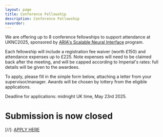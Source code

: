```yaml
---
layout: page
title: Conference Fellowship
description: Conference Fellowship
navorder: 
---
```


We are offering up to 8 conference fellowships to support attendance at UKNC2025, sponsored by [ARIA's Scalable Neural Interface](https://www.aria.org.uk/opportunity-spaces/scalable-neural-interfaces) program. 

Each fellowship will include a registration fee waiver (worth £150) and attendance expenses up to £225. Note expenses will need to be claimed back after the meeting, and will be capped according to Imperial's rates: full details will be given to the awardees.

To apply, please fill in the simple form below, attaching a letter from your supervisor/manager. Awards will be chosen by lottery from the eligible applications.  

Deadline for applications: midnight UK time, May 23rd 2025.

# Submission is now closed

[//]: [APPLY HERE](https://forms.gle/88Um7EMgtaP6aUit5)
